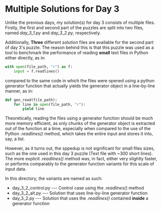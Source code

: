 Multiple Solutions for Day 3
==============

Unlike the previous days, my solution(s) for day 3 consists of multiple files. Firstly, the first and second part of the puzzles are split into two files, named *day_3_1.py* and *day_3_2.py*, respectively.

Additionally, **Three** different solution files are available for the second part of day 3's puzzle. The reason behind this is that this puzzle was used as a tool to benchmark the performance of reading **small** text files in Python either directly, as in:

~~~python
with open(file_path, "r") as f:
    input = f.readlines()
~~~

compared to the same code in which the files were opened using a python generator function that actually yields the generator object in a line-by-line manner, as in:

~~~python
def gen_read(file_path):
    for line in open(file_path, "r"):
        yield line
~~~

Theoretically, reading the files using a generator function should be much more memory efficient, as only chunks of the generator object is extracted out of the function at a time, especially when compared to the use of the Python *.readlines()* method, which takes the entire input and stores it into, say, a list.

However, as it turns out, the sppedup is not significant for small files sizes, such as the one used in this day 3 puzzle (Text file with ~300 short lines). The more explicit *.readlines()* method was, in fact, either very slightly faster, or performs comparably to the generator function variants for this scale of input data.


In this directory, the variants are named as such:
* day_3_2_control.py --- Control case using the *.readlines()* method
* day_3_2_alt.py --- Solution that uses line-by-line generator function
* day_3_2.py --- Solution that uses the *.readlines()* contained **inside** a generator function
